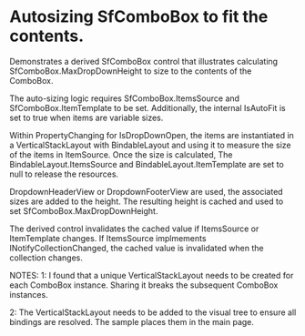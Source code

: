 ﻿# Autosizing SfComboBox to fit the contents.

Demonstrates a derived SfComboBox control that illustrates calculating 
SfComboBox.MaxDropDownHeight to size to the contents of the ComboBox.

The auto-sizing logic requires SfComboBox.ItemsSource and SfComboBox.ItemTemplate to be set.
Additionally, the internal IsAutoFit is set to true when items are variable sizes.

Within PropertyChanging for IsDropDownOpen, the items are instantiated in a VerticalStackLayout with BindableLayout
and using it to measure the size of the items in ItemSource. Once the size is calculated, 
The BindableLayout.ItemsSource and BindableLayout.ItemTemplate are set to null to release the resources.

DropdownHeaderView or DropdownFooterView are used, the associated sizes are added
to the height. The resulting height is cached and used to set SfComboBox.MaxDropDownHeight.

The derived control invalidates the cached value if ItemsSource or ItemTemplate changes.
If ItemsSource implmements INotifyCollectionChanged, the cached value is invalidated when the collection changes.

NOTES:
1: I found that a unique VerticalStackLayout needs to be created for each ComboBox instance.
Sharing it breaks the subsequent ComboBox instances.

2: The VerticalStackLayout needs to be added to the visual tree to ensure all bindings are resolved.
The sample places them in the main page.
